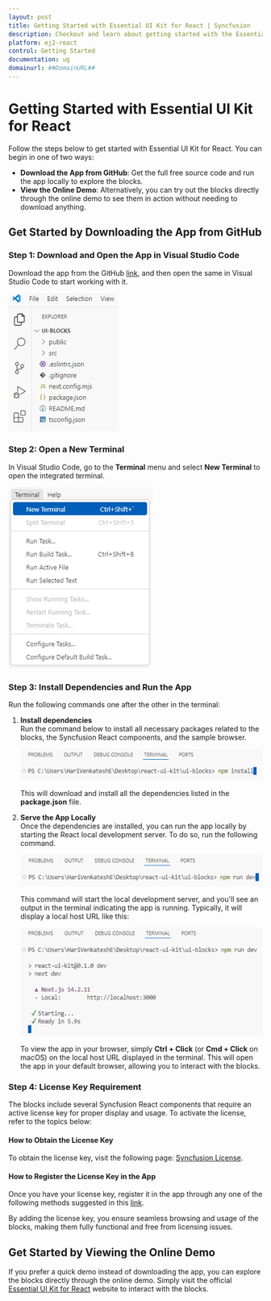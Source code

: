 ```yaml
---
layout: post
title: Getting Started with Essential UI Kit for React | Syncfusion
description: Checkout and learn about getting started with the Essential UI Kit for React in Syncfusion Essential JS 2, along with more details.
platform: ej2-react
control: Getting Started 
documentation: ug
domainurl: ##DomainURL##
---
```


# Getting Started with Essential UI Kit for React

Follow the steps below to get started with Essential UI Kit for React. You can begin in one of two ways:

- **Download the App from GitHub**: Get the full free source code and run the app locally to explore the blocks.
- **View the Online Demo**: Alternatively, you can try out the blocks directly through the online demo to see them in action without needing to download anything.

## Get Started by Downloading the App from GitHub

### Step 1: Download and Open the App in Visual Studio Code

Download the app from the GitHub [link](https://github.com/syncfusion/essential-ui-kit-for-react), and then open the same in Visual Studio Code to start working with it.

![Launching the downloaded app](images/launching-the-downloaded-app.png)

### Step 2: Open a New Terminal

In Visual Studio Code, go to the **Terminal** menu and select **New Terminal** to open the integrated terminal.

![Opening a new terminal](images/opening-a-new-terminal.png)

### Step 3: Install Dependencies and Run the App
Run the following commands one after the other in the terminal:

1. **Install dependencies**  
   Run the command below to install all necessary packages related to the blocks, the Syncfusion React components, and the sample browser.

    ![Installing the required dependencies](images/installing-the-required-dependencies.png)

    This will download and install all the dependencies listed in the **package.json** file.

2. **Serve the App Locally**  
    Once the dependencies are installed, you can run the app locally by starting the React local development server. To do so, run the following command.
    
    ![Running the React development server](images/running-the-react-development-server.png)

    This command will start the local development server, and you'll see an output in the terminal indicating the app is running. Typically, it will display a local host URL like this:

    ![Local development server running](images/local-development-server-running.png)

    To view the app in your browser, simply **Ctrl + Click** (or **Cmd + Click** on macOS) on the local host URL displayed in the terminal. This will open the app in your default browser, allowing you to interact with the blocks.

### Step 4: License Key Requirement

The blocks include several Syncfusion React components that require an active license key for proper display and usage. To activate the license, refer to the topics below:

#### How to Obtain the License Key
To obtain the license key, visit the following page: [Syncfusion License](https://ej2.syncfusion.com/react/documentation/licensing/license-key-generation).

#### How to Register the License Key in the App
Once you have your license key, register it in the app through any one of the following methods suggested in this [link](https://ej2.syncfusion.com/react/documentation/licensing/license-key-registration#register-syncfusion-license-key-using-the-npx-command).

By adding the license key, you ensure seamless browsing and usage of the blocks, making them fully functional and free from licensing issues.

## Get Started by Viewing the Online Demo

If you prefer a quick demo instead of downloading the app, you can explore the blocks directly through the online demo. Simply visit the official [Essential UI Kit for React](https://github.com/syncfusion/essential-ui-kit-for-react) website to interact with the blocks.
